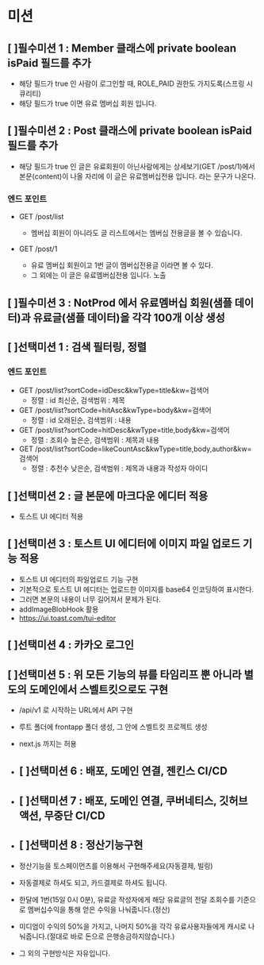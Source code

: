 # 미션
## [ ]필수미션 1 : Member 클래스에 private boolean isPaid 필드를 추가
- 해당 필드가 true 인 사람이 로그인할 때, ROLE_PAID 권한도 가지도록(스프링 시큐리티)
- 해당 필드가 true 이면 유료 멤버십 회원 입니다.

## [ ]필수미션 2 : Post 클래스에 private boolean isPaid 필드를 추가
- 해당 필드가 true 인 글은 유료회원이 아닌사람에게는 상세보기(GET /post/1)에서 본문(content)이 나올 자리에 이 글은 유료멤버십전용 입니다. 라는 문구가 나온다.

### 엔드 포인트
- GET /post/list
  - 멤버십 회원이 아니라도 글 리스트에서는 멤버십 전용글을 볼 수 있습니다.

- GET /post/1
  - 유료 멤버십 회원이고 1번 글이 멤버십전용글 이라면 볼 수 있다.
  - 그 외에는 이 글은 유료멤버십전용 입니다. 노출

## [ ]필수미션 3 : NotProd 에서 유료멤버십 회원(샘플 데이터)과 유료글(샘플 데이터)을 각각 100개 이상 생성

## [ ]선택미션 1 : 검색 필터링, 정렬
### 엔드 포인트
- GET /post/list?sortCode=idDesc&kwType=title&kw=검색어
  - 정렬 : id 최신순, 검색범위 : 제목
- GET /post/list?sortCode=hitAsc&kwType=body&kw=검색어
  - 정렬 : id 오래된순, 검색범위 : 내용
- GET /post/list?sortCode=hitDesc&kwType=title,body&kw=검색어
  - 정렬 : 조회수 높은순, 검색범위 : 제목과 내용
- GET /post/list?sortCode=likeCountAsc&kwType=title,body,author&kw=검색어
  - 정렬 : 추천수 낮은순, 검색범위 : 제목과 내용과 작성자 아이디

## [ ]선택미션 2 : 글 본문에 마크다운 에디터 적용
- 토스트 UI 에디터 적용

## [ ]선택미션 3 : 토스트 UI 에디터에 이미지 파일 업로드 기능 적용
- 토스트 UI 에디터의 파일업로드 기능 구현
- 기본적으로 토스트 UI 에디터는 업로드한 이미지를 base64 인코딩하여 표시한다.
- 그러면 본문의 내용이 너무 길어져서 문제가 된다.
- addImageBlobHook 활용
- https://ui.toast.com/tui-editor

## [ ]선택미션 4 : 카카오 로그인
## [ ]선택미션 5 : 위 모든 기능의 뷰를 타임리프 뿐 아니라 별도의 도메인에서 스벨트킷으로도 구현
- /api/v1 로 시작하는 URL에서 API 구현
- 루트 폴더에 frontapp 폴더 생성, 그 안에 스벨트킷 프로젝트 생성
- next.js 까지는 허용

- ## [ ]선택미션 6 : 배포, 도메인 연결, 젠킨스 CI/CD
- ## [ ]선택미션 7 : 배포, 도메인 연결, 쿠버네티스, 깃허브액션, 무중단 CI/CD
- ## [ ]선택미션 8 : 정산기능구현
- 정산기능을 토스페이먼츠를 이용해서 구현해주세요(자동결제, 빌링)
- 자동결제로 하셔도 되고, 카드결제로 하셔도 됩니다.
- 한달에 1번(15일 0시 0분), 유료글 작성자에게 해당 유료글의 전달 조회수를 기준으로 멤버십수익을 통해 얻은 수익을 나눠줍니다.(정산)
- 미디엄이 수익의 50%을 가지고, 나머지 50%을 각각 유료사용자들에게 캐시로 나눠줍니다.(절대로 바로 돈으로 은행송금하지않습니다.)
- 그 외의 구현방식은 자유입니다.